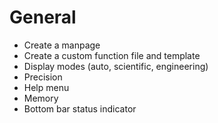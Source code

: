 # General
- Create a manpage
- Create a custom function file and template
- Display modes (auto, scientific, engineering)
- Precision
- Help menu
- Memory
- Bottom bar status indicator

